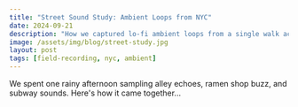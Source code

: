 ```yaml
---
title: "Street Sound Study: Ambient Loops from NYC"
date: 2024-09-21
description: "How we captured lo-fi ambient loops from a single walk across Chinatown and East Village."
image: /assets/img/blog/street-study.jpg
layout: post
tags: [field-recording, nyc, ambient]
---
```


We spent one rainy afternoon sampling alley echoes, ramen shop buzz, and subway sounds. Here's how it came together...
